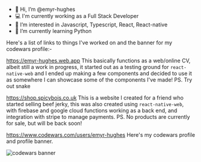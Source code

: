 - 👋 Hi, I’m @emyr-hughes
- 💻 I'm currently working as a Full Stack Developer
- 👀 I’m interested in Javascript, Typescript, React, React-native
- 🌱 I’m currently learning Python

Here's a list of links to things I've worked on and the banner for my codewars profile:-

https://emyr-hughes.web.app 
This basically functions as a web/online CV, albeit still a work in progress, it started out as a testing ground for `react-native-web` and I ended up making a few components and decided to use it as somewhere I can showcase some of the components I've made! PS. Try out snake

https://shop.spicybois.co.uk 
This is a website I created for a friend who started selling beef jerky, this was also created using `react-native-web`, with firebase and google cloud functions working as a back end, and integration with stripe to manage payments. PS. No products are currently for sale, but will be back soon!

https://www.codewars.com/users/emyr-hughes
Here's my codewars profile and profile banner.

![codewars banner](https://www.codewars.com/users/emyr-hughes/badges/large "Logo Title Text 1")
